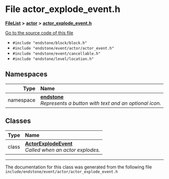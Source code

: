 

# File actor\_explode\_event.h



[**FileList**](files.md) **>** [**actor**](dir_621c26b5fd4198aba66e7e31570ce44a.md) **>** [**actor\_explode\_event.h**](actor__explode__event_8h.md)

[Go to the source code of this file](actor__explode__event_8h_source.md)



* `#include "endstone/block/block.h"`
* `#include "endstone/event/actor/actor_event.h"`
* `#include "endstone/event/cancellable.h"`
* `#include "endstone/level/location.h"`













## Namespaces

| Type | Name |
| ---: | :--- |
| namespace | [**endstone**](namespaceendstone.md) <br>_Represents a button with text and an optional icon._  |


## Classes

| Type | Name |
| ---: | :--- |
| class | [**ActorExplodeEvent**](classendstone_1_1ActorExplodeEvent.md) <br>_Called when an actor explodes._  |



















































------------------------------
The documentation for this class was generated from the following file `include/endstone/event/actor/actor_explode_event.h`

